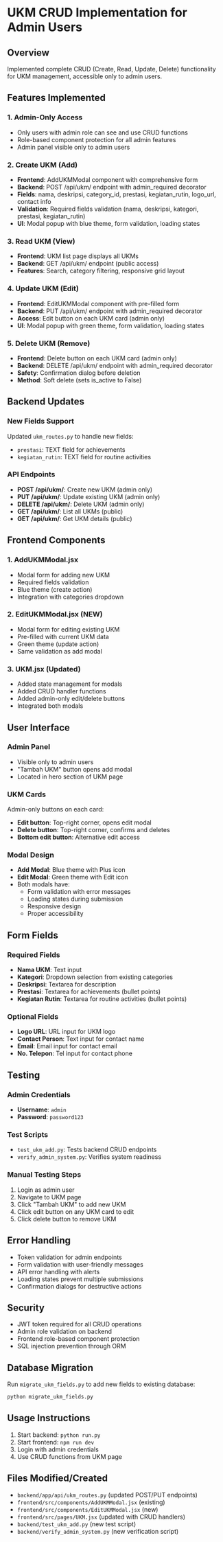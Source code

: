 # UKM CRUD Implementation for Admin Users

## Overview
Implemented complete CRUD (Create, Read, Update, Delete) functionality for UKM management, accessible only to admin users.

## Features Implemented

### 1. **Admin-Only Access**
- Only users with admin role can see and use CRUD functions
- Role-based component protection for all admin features
- Admin panel visible only to admin users

### 2. **Create UKM (Add)**
- **Frontend**: AddUKMModal component with comprehensive form
- **Backend**: POST /api/ukm/ endpoint with admin_required decorator
- **Fields**: nama, deskripsi, category_id, prestasi, kegiatan_rutin, logo_url, contact info
- **Validation**: Required fields validation (nama, deskripsi, kategori, prestasi, kegiatan_rutin)
- **UI**: Modal popup with blue theme, form validation, loading states

### 3. **Read UKM (View)**
- **Frontend**: UKM list page displays all UKMs
- **Backend**: GET /api/ukm/ endpoint (public access)
- **Features**: Search, category filtering, responsive grid layout

### 4. **Update UKM (Edit)**
- **Frontend**: EditUKMModal component with pre-filled form
- **Backend**: PUT /api/ukm/<id> endpoint with admin_required decorator
- **Access**: Edit button on each UKM card (admin only)
- **UI**: Modal popup with green theme, form validation, loading states

### 5. **Delete UKM (Remove)**
- **Frontend**: Delete button on each UKM card (admin only)
- **Backend**: DELETE /api/ukm/<id> endpoint with admin_required decorator
- **Safety**: Confirmation dialog before deletion
- **Method**: Soft delete (sets is_active to False)

## Backend Updates

### New Fields Support
Updated `ukm_routes.py` to handle new fields:
- `prestasi`: TEXT field for achievements
- `kegiatan_rutin`: TEXT field for routine activities

### API Endpoints
- **POST /api/ukm/**: Create new UKM (admin only)
- **PUT /api/ukm/<id>**: Update existing UKM (admin only)
- **DELETE /api/ukm/<id>**: Delete UKM (admin only)
- **GET /api/ukm/**: List all UKMs (public)
- **GET /api/ukm/<id>**: Get UKM details (public)

## Frontend Components

### 1. **AddUKMModal.jsx**
- Modal form for adding new UKM
- Required fields validation
- Blue theme (create action)
- Integration with categories dropdown

### 2. **EditUKMModal.jsx** (NEW)
- Modal form for editing existing UKM
- Pre-filled with current UKM data
- Green theme (update action)
- Same validation as add modal

### 3. **UKM.jsx** (Updated)
- Added state management for modals
- Added CRUD handler functions
- Added admin-only edit/delete buttons
- Integrated both modals

## User Interface

### Admin Panel
- Visible only to admin users
- "Tambah UKM" button opens add modal
- Located in hero section of UKM page

### UKM Cards
Admin-only buttons on each card:
- **Edit button**: Top-right corner, opens edit modal
- **Delete button**: Top-right corner, confirms and deletes
- **Bottom edit button**: Alternative edit access

### Modal Design
- **Add Modal**: Blue theme with Plus icon
- **Edit Modal**: Green theme with Edit icon
- Both modals have:
  - Form validation with error messages
  - Loading states during submission
  - Responsive design
  - Proper accessibility

## Form Fields

### Required Fields
- **Nama UKM**: Text input
- **Kategori**: Dropdown selection from existing categories
- **Deskripsi**: Textarea for description
- **Prestasi**: Textarea for achievements (bullet points)
- **Kegiatan Rutin**: Textarea for routine activities (bullet points)

### Optional Fields
- **Logo URL**: URL input for UKM logo
- **Contact Person**: Text input for contact name
- **Email**: Email input for contact email
- **No. Telepon**: Tel input for contact phone

## Testing

### Admin Credentials
- **Username**: `admin`
- **Password**: `password123`

### Test Scripts
- `test_ukm_add.py`: Tests backend CRUD endpoints
- `verify_admin_system.py`: Verifies system readiness

### Manual Testing Steps
1. Login as admin user
2. Navigate to UKM page
3. Click "Tambah UKM" to add new UKM
4. Click edit button on any UKM card to edit
5. Click delete button to remove UKM

## Error Handling
- Token validation for admin endpoints
- Form validation with user-friendly messages
- API error handling with alerts
- Loading states prevent multiple submissions
- Confirmation dialogs for destructive actions

## Security
- JWT token required for all CRUD operations
- Admin role validation on backend
- Frontend role-based component protection
- SQL injection prevention through ORM

## Database Migration
Run `migrate_ukm_fields.py` to add new fields to existing database:
```bash
python migrate_ukm_fields.py
```

## Usage Instructions
1. Start backend: `python run.py`
2. Start frontend: `npm run dev`
3. Login with admin credentials
4. Use CRUD functions from UKM page

## Files Modified/Created
- `backend/app/api/ukm_routes.py` (updated POST/PUT endpoints)
- `frontend/src/components/AddUKMModal.jsx` (existing)
- `frontend/src/components/EditUKMModal.jsx` (new)
- `frontend/src/pages/UKM.jsx` (updated with CRUD handlers)
- `backend/test_ukm_add.py` (new test script)
- `backend/verify_admin_system.py` (new verification script)
